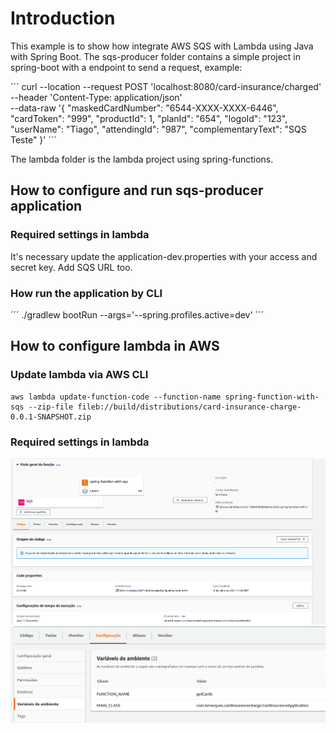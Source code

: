 # Introduction
This example is to show how integrate AWS SQS with Lambda using Java with Spring Boot.
The sqs-producer folder contains a simple project in spring-boot with a endpoint to send a request, example:

´´´
curl --location --request POST 'localhost:8080/card-insurance/charged' \
--header 'Content-Type: application/json' \
--data-raw '{
    "maskedCardNumber": "6544-XXXX-XXXX-6446",
    "cardToken": "999",
    "productId": 1,
    "planId": "654",
    "logoId": "123",
    "userName": "Tiago",
    "attendingId": "987",
    "complementaryText": "SQS Teste"
}'
´´´

The lambda folder is the lambda project using spring-functions.


## How to configure and run sqs-producer application

### Required settings in lambda
It's necessary update the application-dev.properties with your access and secret key.
Add SQS URL too.

### How run the application by CLI
´´´
./gradlew bootRun --args='--spring.profiles.active=dev'
´´´

## How to configure lambda in AWS

### Update lambda via AWS CLI
```
aws lambda update-function-code --function-name spring-function-with-sqs --zip-file fileb://build/distributions/card-insurance-charge-0.0.1-SNAPSHOT.zip
```

### Required settings in lambda
![image-1](lambda/image-1.png)
![image-2](lambda/image-2.png)
